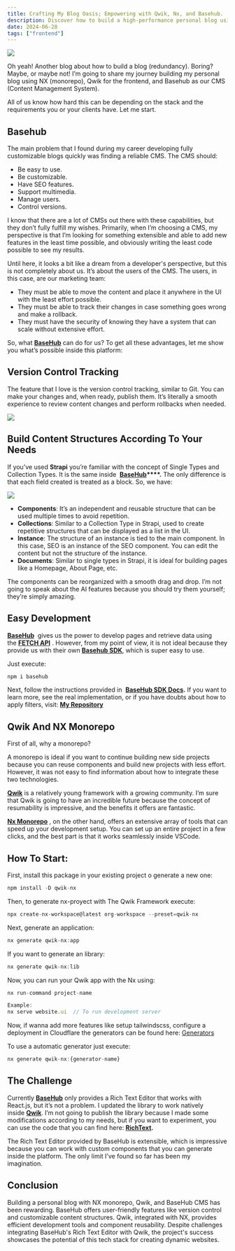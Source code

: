 ```yaml
---
title: Crafting My Blog Oasis; Empowering with Qwik, Nx, and Basehub.
description: Discover how to build a high-performance personal blog using Qwik, Nx, and Basehub. Learn about modern frontend architecture, monorepo management, and a flexible headless CMS—all in one developer-friendly setup.
date: 2024-06-28
tags: ["frontend"]
---
```



![](https://photos.jussmor.com/insights/blog/Crafting%20My%20Blog%20Oasis%20Empowering%20With%20Qwik%2C%20Nx%2C%20And%20Basehub/basehub-blog1.webp)

Oh yeah! Another blog about how to build a blog (redundancy). Boring? Maybe, or maybe not! I’m going to share my journey building my personal blog using NX (monorepo), Qwik for the frontend, and Basehub as our CMS (Content Management System). 

All of us know how hard this can be depending on the stack and the requirements you or your clients have. Let me start. 

## Basehub

The main problem that I found during my career developing fully customizable blogs quickly was finding a reliable CMS. The CMS should: 

- Be easy to use.
- Be customizable. 
- Have SEO features. 
- Support multimedia. 
- Manage users. 
- Control versions. 

I know that there are a lot of CMSs out there with these capabilities, but they don’t fully fulfill my wishes. Primarily, when I’m choosing a CMS, my perspective is that I’m looking for something extensible and able to add new features in the least time possible, and obviously writing the least code possible to see my results. 

Until here, it looks a bit like a dream from a developer's perspective, but this is not completely about us. It’s about the users of the CMS. The users, in this case, are our marketing team: 

- They must be able to move the content and place it anywhere in the UI with the least effort possible. 
- They must be able to track their changes in case something goes wrong and make a rollback. 
- They must have the security of knowing they have a system that can scale without extensive effort. 

So, what [**BaseHub**](https://basehub.com/) can do for us? To get all these advantages, let me show you what’s possible inside this platform: 

## Version Control Tracking

The feature that I love is the version control tracking, similar to Git. You can make your changes and, when ready, publish them. It’s literally a smooth experience to review content changes and perform rollbacks when needed. 

![](https://photos.jussmor.com/insights/blog/Crafting%20My%20Blog%20Oasis%20Empowering%20With%20Qwik%2C%20Nx%2C%20And%20Basehub/basehub-first.webp)

## Build Content Structures According To Your Needs

If you’ve used **Strapi** you’re familiar with the concept of Single Types and Collection Types. It is the same inside  **[BaseHub](https://basehub.com/)****.** The only difference is that each field created is treated as a block. So, we have: 

![](https://photos.jussmor.com/insights/blog/Crafting%20My%20Blog%20Oasis%20Empowering%20With%20Qwik%2C%20Nx%2C%20And%20Basehub/basehub-content.webp)

- **Components**: It’s an independent and reusable structure that can be used multiple times to avoid repetition. 
- **Collections**: Similar to a Collection Type in Strapi, used to create repetitive structures that can be displayed as a list in the UI. 
- **Instance**: The structure of an instance is tied to the main component. In this case, SEO is an instance of the SEO component. You can edit the content but not the structure of the instance. 
- **Documents**: Similar to single types in Strapi, it is ideal for building pages like a Homepage, About Page, etc. 

The components can be reorganized with a smooth drag and drop. I’m not going to speak about the AI features because you should try them yourself; they’re simply amazing. 
## Easy Development 

[**BaseHub**](https://basehub.com/)  gives us the power to develop pages and retrieve data using the [**FETCH API**](https://basehub.com/docs/api-reference/query-api) [](https://basehub.com/docs/api-reference/query-api). However, from my point of view, it is not ideal because they provide us with their own **[Basehub SDK](https://basehub.com/docs/api-reference/basehub-sdk)**, which is super easy to use. 

Just execute: 

```javascript
npm i basehub
```

Next, follow the instructions provided in  [**BaseHub SDK Docs**](https://basehub.com/docs/api-reference/basehub-sdk)**.** If you want to learn more, see the real implementation, or if you have doubts about how to apply filters, visit: [**My Repository**](https://github.com/JussMor/jussmor)
## Qwik And NX Monorepo

First of all, why a monorepo? 

A monorepo is ideal if you want to continue building new side projects because you can reuse components and build new projects with less effort. However, it was not easy to find information about how to integrate these two technologies. 

[**Qwik**](https://qwik.dev/) is a relatively young framework with a growing community. I’m sure that Qwik is going to have an incredible future because the concept of resumability is impressive, and the benefits it offers are fantastic. 

[**Nx Monorepo**](https://nx.dev/) , on the other hand, offers an extensive array of tools that can speed up your development setup. You can set up an entire project in a few clicks, and the best part is that it works seamlessly inside VSCode. 
## How To Start:

First, install this package in your existing project o generate a new one: 

```javascript
npm install -D qwik-nx
```

Then, to generate nx-proyect with The Qwik Framework execute: 

```javascript
npx create-nx-workspace@latest org-workspace --preset=qwik-nx
```

Next, generate an application: 

```javascript
nx generate qwik-nx:app
```

If you want to generate an library: 

```javascript
nx generate qwik-nx:lib
```

Now, you can run your Qwik app with the Nx using: 

```javascript
nx run-command project-name 

Example:
nx serve website.ui  // To run development server
```

Now, if wanna add more features like setup tailwindscss, configure a deployment in Cloudflare the generators can be found here: [Generators](https://www.jussmor.com/insights/blog/crafting-my-blog-oasis-empowering-with-qwik-nx-and-basehub/packages/qwik-nx/generators.json)

To use a automatic generator just execute: 

```javascript
nx generate qwik-nx:{generator-name}
```

## The Challenge 

Currently [**BaseHub**](https://basehub.com/) only provides a Rich Text Editor that works with React.js, but it’s not a problem. I updated the library to work natively inside [**Qwik**](https://qwik.dev/). I’m not going to publish the library because I made some modifications according to my needs, but if you want to experiment, you can use the code that you can find here: [**RichText**](https://github.com/JussMor/jussmor/tree/main/libs/ui/src/richtext)**.**

The Rich Text Editor provided by BaseHub is extensible, which is impressive because you can work with custom components that you can generate inside the platform. The only limit I’ve found so far has been my imagination. 
## Conclusion

Building a personal blog with NX monorepo, Qwik, and BaseHub CMS has been rewarding. BaseHub offers user-friendly features like version control and customizable content structures. Qwik, integrated with NX, provides efficient development tools and component reusability. Despite challenges integrating BaseHub's Rich Text Editor with Qwik, the project's success showcases the potential of this tech stack for creating dynamic websites.